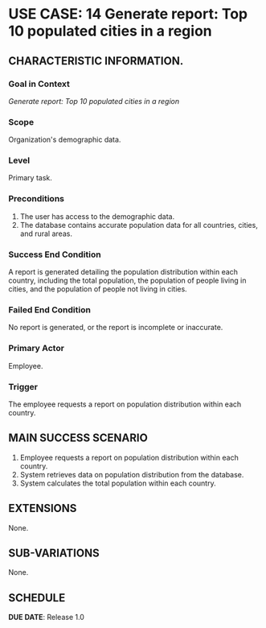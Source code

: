 # USE CASE: 14 Generate report: Top 10 populated cities in a region

## CHARACTERISTIC INFORMATION.

### Goal in Context

*Generate report: Top 10 populated cities in a region*

### Scope

Organization's demographic data.

### Level

Primary task.

### Preconditions

1. The user has access to the demographic data.
2. The database contains accurate population data for all countries, cities, and rural areas.

### Success End Condition

A report is generated detailing the population distribution within each country, including the total population, the population of people living in cities, and the population of people not living in cities.

### Failed End Condition

No report is generated, or the report is incomplete or inaccurate.

### Primary Actor

Employee.

### Trigger

The employee requests a report on population distribution within each country.

## MAIN SUCCESS SCENARIO

1. Employee requests a report on population distribution within each country.
2. System retrieves data on population distribution from the database.
3. System calculates the total population within each country.

## EXTENSIONS

None.

## SUB-VARIATIONS

None.

## SCHEDULE

**DUE DATE**: Release 1.0
